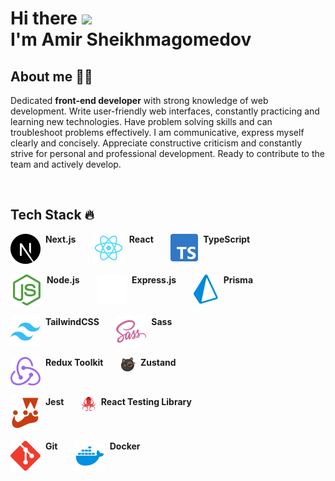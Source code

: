 # Hi there <img src="https://media.giphy.com/media/hvRJCLFzcasrR4ia7z/giphy.gif" width="5%"> <br> I'm Amir Sheikhmagomedov

## About me 👨‍💻

Dedicated <b>front-end developer</b> with strong knowledge of web development. Write user-friendly web interfaces, constantly practicing and learning new technologies. Have problem solving skills and can troubleshoot problems effectively. I am communicative, express myself clearly and concisely. Appreciate constructive criticism and constantly strive for personal and professional development. Ready to contribute to the team and actively develop.

<br>

## Tech Stack 🔥

<span>
	<img align="top" src="assets/nextjs.svg"/>&nbsp;
	<b>Next.js</b>
</span>
&nbsp;&nbsp;&nbsp;&nbsp;&nbsp;
<span>
	<img align="top" src="assets/react.svg"/>&nbsp;
	<b>React</b>
</span>
&nbsp;&nbsp;&nbsp;&nbsp;&nbsp;
<span>
	<img align="top" src="assets/typescript.svg"/>&nbsp;
	<b>TypeScript</b>
</span> 
<br/>
<br/>
<span>
	<img align="top" src="assets/nodejs.svg"/>&nbsp;
	<b>Node.js</b>
</span>
&nbsp;&nbsp;&nbsp;&nbsp;&nbsp;
<span>
	<img align="top" src="assets/expressjs.svg"/>&nbsp;
	<b>Express.js</b>
</span>
&nbsp;&nbsp;&nbsp;&nbsp;&nbsp;
<span>
	<img align="top" src="assets/prisma.svg"/>&nbsp;
	<b>Prisma</b>
</span>
<br/>
<br/>
<span>
	<img align="top" src="assets/tailwindcss.svg"/>&nbsp;
	<b>TailwindCSS</b>
</span>
&nbsp;&nbsp;&nbsp;&nbsp;&nbsp;
<span>
	<img align="top" src="assets/sass.svg"/>&nbsp;
	<b>Sass</b>
</span>
<br/>
<br/>
<span>
	<img align="top" src="assets/redux.svg"/>&nbsp;
	<b>Redux Toolkit</b>
</span>
&nbsp;&nbsp;&nbsp;&nbsp;&nbsp;
<span>
	<img align="top" src="assets/zustand.png"/>&nbsp;
	<b>Zustand</b>
</span>
<br/>
<br/>
<span>
	<img align="top" src="assets/jest.svg"/>&nbsp;
	<b>Jest</b>
</span>
&nbsp;&nbsp;&nbsp;&nbsp;&nbsp;
<span>
	<img align="top" src="assets/react-testing-library.png"/>&nbsp;
	<b>React Testing Library</b>
</span>
<br/>
<br/>
<span>
	<img align="top" src="assets/git.svg"/>&nbsp;
	<b>Git</b>
</span>
&nbsp;&nbsp;&nbsp;&nbsp;&nbsp;
<span>
	<img align="top" src="assets/docker.svg"/>&nbsp;
	<b>Docker</b>
</span>

